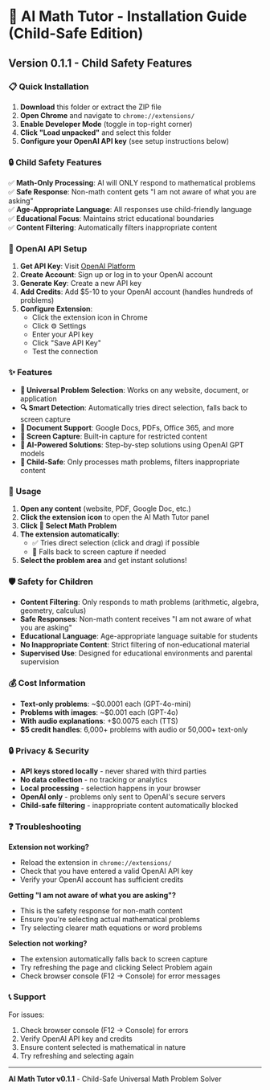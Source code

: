 # 🧮 AI Math Tutor - Installation Guide (Child-Safe Edition)

## Version 0.1.1 - Child Safety Features

### 📋 Quick Installation

1. **Download** this folder or extract the ZIP file
2. **Open Chrome** and navigate to `chrome://extensions/`
3. **Enable Developer Mode** (toggle in top-right corner)
4. **Click "Load unpacked"** and select this folder
5. **Configure your OpenAI API key** (see setup instructions below)

### 🔒 Child Safety Features

✅ **Math-Only Processing**: AI will ONLY respond to mathematical problems  
✅ **Safe Response**: Non-math content gets "I am not aware of what you are asking"  
✅ **Age-Appropriate Language**: All responses use child-friendly language  
✅ **Educational Focus**: Maintains strict educational boundaries  
✅ **Content Filtering**: Automatically filters inappropriate content  

### 🔑 OpenAI API Setup

1. **Get API Key**: Visit [OpenAI Platform](https://platform.openai.com/api-keys)
2. **Create Account**: Sign up or log in to your OpenAI account
3. **Generate Key**: Create a new API key
4. **Add Credits**: Add $5-10 to your OpenAI account (handles hundreds of problems)
5. **Configure Extension**: 
   - Click the extension icon in Chrome
   - Click ⚙️ Settings
   - Enter your API key
   - Click "Save API Key"
   - Test the connection

### ✨ Features

- **📐 Universal Problem Selection**: Works on any website, document, or application
- **🔍 Smart Detection**: Automatically tries direct selection, falls back to screen capture
- **📄 Document Support**: Google Docs, PDFs, Office 365, and more
- **📸 Screen Capture**: Built-in capture for restricted content
- **🤖 AI-Powered Solutions**: Step-by-step solutions using OpenAI GPT models
- **👶 Child-Safe**: Only processes math problems, filters inappropriate content

### 🚀 Usage

1. **Open any content** (website, PDF, Google Doc, etc.)
2. **Click the extension icon** to open the AI Math Tutor panel
3. **Click 📐 Select Math Problem**
4. **The extension automatically**:
   - ✅ Tries direct selection (click and drag) if possible
   - 📸 Falls back to screen capture if needed
5. **Select the problem area** and get instant solutions!

### 🛡️ Safety for Children

- **Content Filtering**: Only responds to math problems (arithmetic, algebra, geometry, calculus)
- **Safe Responses**: Non-math content receives "I am not aware of what you are asking"
- **Educational Language**: Age-appropriate language suitable for students
- **No Inappropriate Content**: Strict filtering of non-educational material
- **Supervised Use**: Designed for educational environments and parental supervision

### 💰 Cost Information

- **Text-only problems**: ~$0.0001 each (GPT-4o-mini)
- **Problems with images**: ~$0.001 each (GPT-4o)
- **With audio explanations**: +$0.0075 each (TTS)
- **$5 credit handles**: 6,000+ problems with audio or 50,000+ text-only

### 🔒 Privacy & Security

- **API keys stored locally** - never shared with third parties
- **No data collection** - no tracking or analytics
- **Local processing** - selection happens in your browser
- **OpenAI only** - problems only sent to OpenAI's secure servers
- **Child-safe filtering** - inappropriate content automatically blocked

### ❓ Troubleshooting

**Extension not working?**
- Reload the extension in `chrome://extensions/`
- Check that you have entered a valid OpenAI API key
- Verify your OpenAI account has sufficient credits

**Getting "I am not aware of what you are asking"?**
- This is the safety response for non-math content
- Ensure you're selecting actual mathematical problems
- Try selecting clearer math equations or word problems

**Selection not working?**
- The extension automatically falls back to screen capture
- Try refreshing the page and clicking Select Problem again
- Check browser console (F12 → Console) for error messages

### 📞 Support

For issues:
1. Check browser console (F12 → Console) for errors
2. Verify OpenAI API key and credits
3. Ensure content selected is mathematical in nature
4. Try refreshing and selecting again

---

**AI Math Tutor v0.1.1** - Child-Safe Universal Math Problem Solver